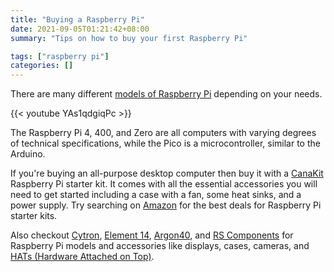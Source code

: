 ```yaml
---
title: "Buying a Raspberry Pi"
date: 2021-09-05T01:21:42+08:00
summary: "Tips on how to buy your first Raspberry Pi"

tags: ["raspberry pi"]
categories: []
---
```


There are many different [models of Raspberry Pi](https://www.raspberrypi.org/products/) depending on your needs.

{{< youtube YAs1qdgiqPc >}}

The Raspberry Pi 4, 400, and Zero are all computers with varying degrees of technical specifications, while the Pico is a microcontroller, similar to the Arduino.

If you're buying an all-purpose desktop computer then buy it with a [CanaKit](https://www.canakit.com/) Raspberry Pi starter kit. It comes with all the essential accessories you will need to get started including a case with a fan, some heat sinks, and a power supply. Try searching on [Amazon](https://www.amazon.sg/) for the best deals for Raspberry Pi starter kits.

Also checkout [Cytron](https://sg.cytron.io/c-raspberry-pi), [Element 14](https://sg.element14.com/buy-raspberry-pi), [Argon40](https://www.argon40.com/), and [RS Components](https://sg.rs-online.com/web/c/raspberry-pi-arduino-development-tools/raspberry-pi-shop/) for Raspberry Pi models and accessories like displays, cases, cameras, and [HATs (Hardware Attached on Top)](https://www.raspberrypi.org/blog/introducing-raspberry-pi-hats/).
